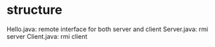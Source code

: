 # structure

Hello.java: remote interface for both server and client
Server.java:  rmi server
Client.java: rmi client